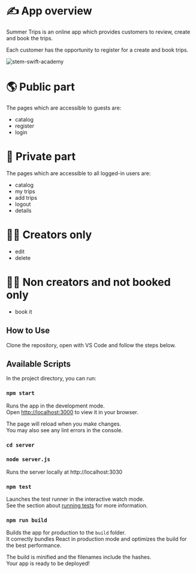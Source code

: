 # ✍️ App overview

Summer Trips is an online app which provides customers to review, create and book the trips.

Each customer has the opportunity to register for a create and book trips. 

<img align="center" alt="stem-swift-academy" src="/public/images/home">

# 🌎 Public part
The pages which are accessible to guests are:

- catalog
- register
- login

# 👤 Private part
The pages which are accessible to all logged-in users are:

- catalog
- my trips
- add trips
- logout
- details

# 🧑‍🎓 Creators only
- edit
- delete

# 🧑‍🎓 Non creators and not booked only
- book it

## How to Use

Clone the repository, open with VS Code and follow the steps below.

## Available Scripts

In the project directory, you can run:

### `npm start`

Runs the app in the development mode.\
Open [http://localhost:3000](http://localhost:3000) to view it in your browser.

The page will reload when you make changes.\
You may also see any lint errors in the console.

### `cd server`
### `node server.js`

Runs the server locally at http://localhost:3030

### `npm test`

Launches the test runner in the interactive watch mode.\
See the section about [running tests](https://facebook.github.io/create-react-app/docs/running-tests) for more information.

### `npm run build`

Builds the app for production to the `build` folder.\
It correctly bundles React in production mode and optimizes the build for the best performance.

The build is minified and the filenames include the hashes.\
Your app is ready to be deployed!


